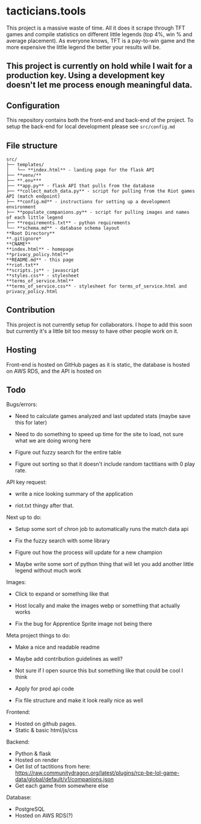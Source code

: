 # tacticians.tools

This project is a massive waste of time. All it does it scrape through TFT games and compile statistics on different little legends (top 4%, win % and average placement). As everyone knows, TFT is a pay-to-win game and the more expensive the little legend the better your results will be. 

## This project is currently on hold while I wait for a production key. Using a development key doesn't let me process enough meaningful data.

## Configuration

This repository contains both the front-end and back-end of the project. To setup the back-end for local development please see `src/config.md`

## File structure
```
src/
├── templates/
│   └── **index.html** - landing page for the flask API
├── **venv/**
├── **.env***
├── **app.py** - flask API that pulls from the database 
├── **collect_match_data.py** - script for pulling from the Riot games API (match endpoint)
├── **config.md** - instructions for setting up a development environment
├── **populate_companions.py** - script for pulling images and names of each little legend
├── **requirements.txt** - python requirements
└── **schema.md** - database schema layout
**Root Directory**
**.gitignore*
**CNAME**
**index.html** - homepage
**privacy_policy.html**
**README.md** - this page
**riot.txt**
**scripts.js** - javascript
**styles.css** - stylesheet
**terms_of_service.html**
**terms_of_service.css** - stylesheet for terms_of_service.html and privacy_policy.html
```

## Contribution

This project is not currently setup for collaborators. I hope to add this soon but currently it's a little bit too messy to have other people work on it. 

## Hosting

Front-end is hosted on GitHub pages as it is static, the database is hosted on AWS RDS, and the API is hosted on 

## Todo

Bugs/errors:

- Need to calculate games analyzed and last updated stats (maybe save this for later)

- Need to do something to speed up time for the site to load, not sure what we are doing wrong here

- Figure out fuzzy search for the entire table

- Figure out sorting so that it doesn't include random tactitians with 0 play rate.

API key request:

- write a nice looking summary of the application

- riot.txt thingy after that.

Next up to do:

- Setup some sort of chron job to automatically runs the match data api

- Fix the fuzzy search with some library

- Figure out how the process will update for a new champion

- Maybe write some sort of python thing that will let you add another little legend without much work

Images:

- Click to expand or something like that

- Host locally and make the images webp or something that actually works

- Fix the bug for Apprentice Sprite image not being there

Meta project things to do:

- Make a nice and readable readme

- Maybe add contribution guidelines as well?

- Not sure if I open source this but something like that could be cool I think

- Apply for prod api code

- Fix file structure and make it look really nice as well

Frontend:

- Hosted on github pages.
- Static & basic html/js/css

Backend:

- Python & flask
- Hosted on render 
- Get list of tactitions from here: https://raw.communitydragon.org/latest/plugins/rcp-be-lol-game-data/global/default/v1/companions.json
- Get each game from somewhere else

Database:

- PostgreSQL
- Hosted on AWS RDS(?)